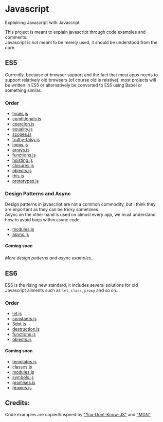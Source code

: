 # Javascript
Explaining Javascript with Javascript

This project is meant to explain javascript through code examples and comments.  
Javascript is not meant to be merely used, it should be understood from the core.

## ES5
Currently, becuase of browser support and the fact that most apps needs to support relatively old browsers (of course old is relative), most projects will be written in ES5 or alternatively be converted to ES5 using Babel or something similar.  

### Order
- [types.js](ES5/types.js)
- [conditionals.js](ES5/conditionals.js)
- [coercion.js](ES5/coercion.js)
- [equality.js](ES5/equality.js)
- [scopes.js](ES5/scopes.js)
- [truthy-falsy.js](ES5/truthy-falsy.js)
- [loops.js](ES5/loops.js)
- [arrays.js](ES5/arrays.js)
- [functions.js](ES5/functions.js)
- [hoisting.js](ES5/hoisting.js)
- [closures.js](ES5/closures.js)
- [objects.js](ES5/objects.js)
- [this.js](ES5/this.js)
- [prototypes.js](ES5/prototypes.js)

### Design Patterns and Async
Design patterns in javascript are not a common commodity, but i think they are important as they can be tricky sometimes.  
Async on the other hand is used on almost every app, we must understand how to avoid bugs within async code.

- [modules.js](ES5/modules.js)
- [async.js](ES5/async.js)

##### Coming soon
_More design patterns and async examples..._

## ES6
ES6 is the rising new standard, it includes several solutions for old Javascript ailments such as `let`, `class`, `proxy` and so on...

### Order
- [let.js](ES6/let.js)
- [constants.js](ES6/constants.js)
- [3dot.js](ES6/3dot.js)
- [destruction.js](ES6/destruction.js)
- [functions.js](ES6/functions.js)
- [objects.js](ES6/objects.js)

#### Coming soon
- [templates.js](ES6/templates.js)
- [classes.js](ES6/classes.js)
- [modules.js](ES6/modules.js)
- [symbols.js](ES6/symbols.js)
- [promises.js](ES6/promises.js)
- [proxies.js](ES6/proxies.js)

## Credits:  
Code examples are copied/inspired by ["You-Dont-Know-JS"](https://github.com/getify/You-Dont-Know-JS) and ["MDN"](https://developer.mozilla.org/en-US/)

